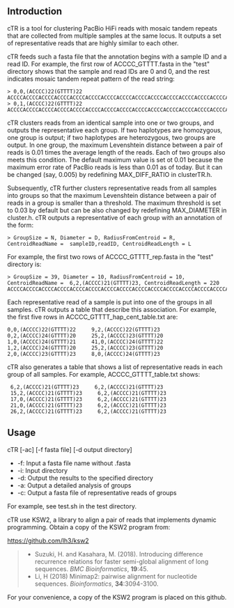 ## Introduction

cTR is a tool for clustering PacBio HiFi reads with mosaic tandem repeats that are collected from multiple samples at the same locus. It outputs a set of representative reads that are highly similar to each other. 

cTR feeds such a fasta file that the annotation begins with a sample ID and a read ID. For example, the first row of ACCCC_GTTTT.fasta in the "test" directory shows that the sample and read IDs are 0 and 0, and the rest indicates mosaic tandem repeat pattern of the read string:

    > 0,0,(ACCCC)22(GTTTT)22
    ACCCCACCCCACCCCACCCCACCCCACCCCACCCCACCCCACCCCACCCCACCCCACCCCACCCCACCCCACCCCACCCCACCCCACCCCACCCCACCCCACCCCACCCCGTTTTGTTTTGTTTTGTTTTGTTTTGTTTTGTTTTGTTTTGTTTTGTTTTGTTTTGTTTTGTTTTGTTTTGTTTTGTTTTGTTTTGTTTTGTTTTGTTTTGTTTTGTTTT
    > 0,1,(ACCCC)22(GTTTT)22
    ACCCCACCCCACCCCACCCCACCCCACCCCACCCCACCCCACCCCACCCCACCCCACCCCACCCCACCCCACCCCACCCCACCCCACCCCACCCCACCCCACCCCACCCCGTTTTGTTTTGTTTTGTTTTGTTTTGTTTTGTTTTGTTTTGTTTTGTTTTGTTTTGTTTTGTTTTGTTTTGTTTTGTTTTGTTTTGTTTTGTTTTGTTTTGTTTTGTTTT

cTR clusters reads from an identical sample into one or two groups, and outputs the representative each group. If two haplotypes are homozygous, one group is output; if two haplotypes are heterozygous, two groups are output. In one group, the maximum Levenshtein distance between a pair of reads is 0.01 times the average length of the reads. Each of two groups also meets this condition. The default maximum value is set ot 0.01 because the maximum error rate of PacBio reads is less than 0.01 as of today. But it can be changed (say, 0.005) by redefining MAX_DIFF_RATIO in clusterTR.h.

Subsequently, cTR further clusters representative reads from all samples into groups so that the maximum Levenshtein distance between a pair of reads in a group is smaller than a threshold. The maximum threshold is set to 0.03 by default but can be also changed by redefining MAX_DIAMETER in cluster.h. cTR outputs a representative of each group with an annotation of the form:

    > GroupSize = N, Diameter = D, RadiusFromCentroid = R, CentroidReadName =  sampleID,readID, CentroidReadLength = L

For example, the first two rows of ACCCC_GTTTT_rep.fasta in the "test" directory is:

    > GroupSize = 39, Diameter = 10, RadiusFromCentroid = 10, CentroidReadName =  6,2,(ACCCC)21(GTTTT)23, CentroidReadLength = 220
    ACCCCACCCCACCCCACCCCACCCCACCCCACCCCACCCCACCCCACCCCACCCCACCCCACCCCACCCCACCCCACCCCACCCCACCCCACCCCACCCCACCCCGTTTTGTTTTGTTTTGTTTTGTTTTGTTTTGTTTTGTTTTGTTTTGTTTTGTTTTGTTTTGTTTTGTTTTGTTTTGTTTTGTTTTGTTTTGTTTTGTTTTGTTTTGTTTTGTTTT

Each representative read of a sample is put into one of the groups in all samples. cTR outputs a table that describe this association. For example, the first five rows in ACCCC_GTTTT_hap_cent_table.txt are:

    0,0,(ACCCC)22(GTTTT)22     9,2,(ACCCC)22(GTTTT)23
    0,2,(ACCCC)24(GTTTT)20     25,2,(ACCCC)23(GTTTT)20
    1,0,(ACCCC)24(GTTTT)21     41,0,(ACCCC)24(GTTTT)22
    1,2,(ACCCC)24(GTTTT)20     25,2,(ACCCC)23(GTTTT)20
    2,0,(ACCCC)23(GTTTT)23     8,0,(ACCCC)24(GTTTT)23

cTR also generates a table that shows a list of representative reads in each group of all samples. For example, ACCCC_GTTTT_table.txt shows:

     6,2,(ACCCC)21(GTTTT)23     6,2,(ACCCC)21(GTTTT)23
     15,2,(ACCCC)21(GTTTT)23     6,2,(ACCCC)21(GTTTT)23
     17,0,(ACCCC)21(GTTTT)23     6,2,(ACCCC)21(GTTTT)23
     21,0,(ACCCC)21(GTTTT)23     6,2,(ACCCC)21(GTTTT)23
     26,2,(ACCCC)21(GTTTT)23     6,2,(ACCCC)21(GTTTT)23    

## Usage

cTR [-ac] [-f fasta file] [-d output directory]
* -f: Input a fasta file name without .fasta
* -i: Input directory
* -d: Output the results to the specified directory 
* -a: Output a detailed analysis of groups
* -c: Output a fasta file of representative reads of groups

For example, see test.sh in the test directory.


cTR use KSW2, a library to align a pair of reads that implements dynamic programming. Obtain a copy of the KSW2 program from:

https://github.com/lh3/ksw2

> * Suzuki, H. and Kasahara, M. (2018). Introducing difference recurrence relations for faster semi-global alignment of long sequences. *BMC Bioinformatics*, **19**:45.
> * Li, H (2018) Minimap2: pairwise alignment for nucleotide sequences. *Bioinformatics*, **34**:3094-3100.

For your convenience, a copy of the KSW2 program is placed on this github.




